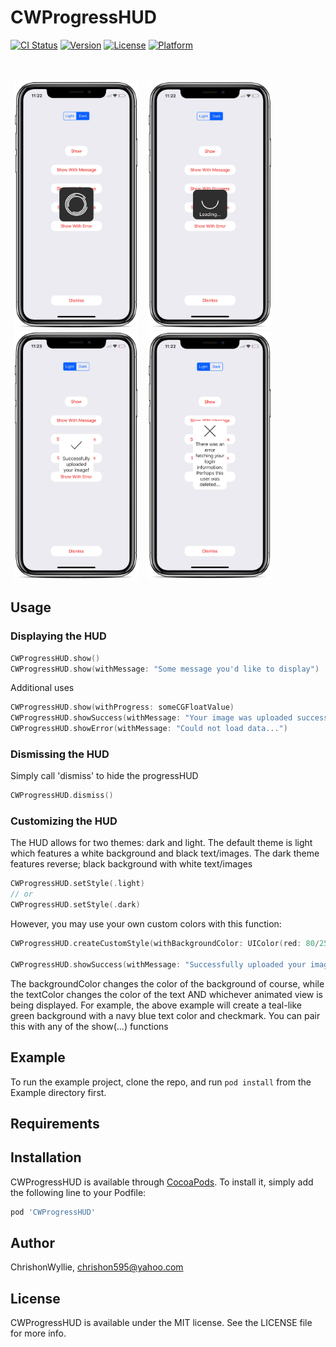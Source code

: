 # CWProgressHUD

[![CI Status](http://img.shields.io/travis/ChrishonWyllie/CWProgressHUD.svg?style=flat)](https://travis-ci.org/ChrishonWyllie/CWProgressHUD)
[![Version](https://img.shields.io/cocoapods/v/CWProgressHUD.svg?style=flat)](http://cocoapods.org/pods/CWProgressHUD)
[![License](https://img.shields.io/cocoapods/l/CWProgressHUD.svg?style=flat)](http://cocoapods.org/pods/CWProgressHUD)
[![Platform](https://img.shields.io/cocoapods/p/CWProgressHUD.svg?style=flat)](http://cocoapods.org/pods/CWProgressHUD)



<br />
<br />
<div id="images">
  <img style="display: inline; margin: 0 5px;" src="Github Images/dark-show_iphonexspacegrey_portrait.png" width=200 height=398 />
  <img style="display: inline; margin: 0 5px;" src="Github Images/dark-show-with-progres_iphonexspacegrey_portrait.png" width=200 height=398 />
  <img style="display: inline; margin: 0 5px;" src="Github Images/light-show-success-with-message_iphonexspacegrey_portrait.png" width=200 height=398 />
  <img style="display: inline; margin: 0 5px;" src="Github Images/light-show-error-with-message_iphonexspacegrey_portrait.png" width=200 height=398 />
</div>
 
## Usage


<h3>Displaying the HUD</h3>

```swift
CWProgressHUD.show()
CWProgressHUD.show(withMessage: "Some message you'd like to display")
```

<p>Additional uses</p>

```swift
CWProgressHUD.show(withProgress: someCGFloatValue)
CWProgressHUD.showSuccess(withMessage: "Your image was uploaded successfully!")
CWProgressHUD.showError(withMessage: "Could not load data...")
```


<h3>Dismissing the HUD</h3>
<p>Simply call 'dismiss' to hide the progressHUD

```swift
CWProgressHUD.dismiss()
```


<h3>Customizing the HUD</h3>
<p>The HUD allows for two themes: dark and light. The default theme is light which features a white background and black text/images. The dark theme features reverse; black background with white text/images</p>

```swift
CWProgressHUD.setStyle(.light)
// or
CWProgressHUD.setStyle(.dark)
```

<p>However, you may use your own custom colors with this function:</h3>

```swift
CWProgressHUD.createCustomStyle(withBackgroundColor: UIColor(red: 80/255, green: 45/255, blue: 12/255, alpha: 1.0), andTextColor: UIColor(red: 20/255, green: 15/255, blue: 12/255, alpha: 1.0))

CWProgressHUD.showSuccess(withMessage: "Successfully uploaded your image!")
```

<p>The backgroundColor changes the color of the background of course, while the textColor changes the color of the text AND whichever animated view is being displayed. For example, the above example will create a teal-like green background with a navy blue text color and checkmark. You can pair this with any of the show(...) functions</p>

## Example

To run the example project, clone the repo, and run `pod install` from the Example directory first.

## Requirements

## Installation

CWProgressHUD is available through [CocoaPods](http://cocoapods.org). To install
it, simply add the following line to your Podfile:

```ruby
pod 'CWProgressHUD'
```

## Author

ChrishonWyllie, chrishon595@yahoo.com

## License

CWProgressHUD is available under the MIT license. See the LICENSE file for more info.
